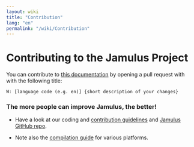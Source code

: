 ```yaml
---
layout: wiki
title: "Contribution"
lang: "en"
permalink: "/wiki/Contribution"
---
```


# Contributing to the Jamulus Project

You can contribute to [this documentation](https://github.com/jamulussoftware/jamuluswebsite) by opening a pull request with with the following title:

`W: [language code (e.g. en)] {short description of your changes}`

### The more people can improve Jamulus, the better!

* Have a look at our coding and [contribution guidelines](https://github.com/corrados/jamulus/issues/596) and [Jamulus GitHub repo](https://github.com/corrados/jamulus).

* Note also the [compilation guide](/wiki/Compiling) for various platforms.
